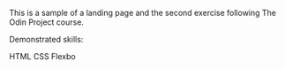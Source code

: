 This is a sample of a landing page and the second exercise following The Odin Project course.

Demonstrated skills:

HTML
CSS
Flexbo


